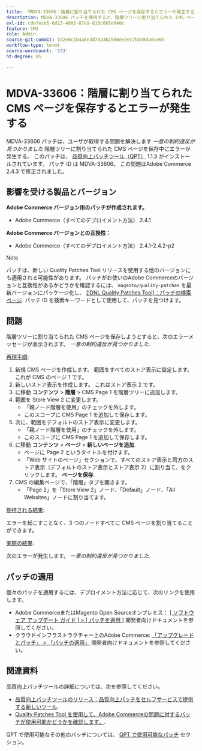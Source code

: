 ```yaml
---
title: 「MDVA-33606：階層に割り当てられた CMS ページを保存するとエラーが発生する」
description: MDVA-33606 パッチを使用すると、階層ツリーに割り当てられた CMS ページを保存する際に、「Unique constraint violation found」というエラーが発生する問題を解決できます。 このパッチは、[Quality Patches Tool （QPT） ] （/help/announcements/adobe-commerce-announcements/magento-quality-patches-released-new-tool-to-self-serve-quality-patches.md） 1.1.3 がインストールされている場合に利用できます。 パッチ ID は MDVA-33606。 この問題はAdobe Commerce 2.4.3 で修正されました。
exl-id: cdefece5-6d13-4003-87e9-810c665e940c
feature: CMS
role: Admin
source-git-commit: 1d2e0c1b4a8e3d79a362500ee3ec7bde84a6ce0d
workflow-type: tm+mt
source-wordcount: '533'
ht-degree: 0%

---
```


# MDVA-33606：階層に割り当てられた CMS ページを保存するとエラーが発生する

MDVA-33606 パッチは、ユーザが取得する問題を解決します *一意の制約違反が見つかりました* 階層ツリーに割り当てられた CMS ページを保存中にエラーが発生する。 このパッチは、 [品質向上パッチツール（QPT）](/help/announcements/adobe-commerce-announcements/magento-quality-patches-released-new-tool-to-self-serve-quality-patches.md) 1.1.3 がインストールされています。 パッチ ID は MDVA-33606。 この問題はAdobe Commerce 2.4.3 で修正されました。

## 影響を受ける製品とバージョン

**Adobe Commerce バージョン用のパッチが作成されます。**

* Adobe Commerce（すべてのデプロイメント方法） 2.4.1

**Adobe Commerce バージョンとの互換性：**

* Adobe Commerce（すべてのデプロイメント方法） 2.4.1-2.4.2-p2

>[!NOTE]
>
>パッチは、新しい Quality Patches Tool リリースを使用する他のバージョンにも適用される可能性があります。 パッチがお使いのAdobe Commerceのバージョンと互換性があるかどうかを確認するには、 `magento/quality-patches` を最新バージョンにパッケージ化し、 [[!DNL Quality Patches Tool]：パッチの検索ページ](https://devdocs.magento.com/quality-patches/tool.html#patch-grid). パッチ ID を検索キーワードとして使用して、パッチを見つけます。

## 問題

階層ツリーに割り当てられた CMS ページを保存しようとすると、次のエラーメッセージが表示されます。 *一意の制約違反が見つかりました*.

<u>再現手順</u>:

1. 新規 CMS ページを作成します。 範囲をすべてのストア表示に設定します。 これが CMS のページ 1 です。
1. 新しいストア表示を作成します。 これはストア表示 2 です。
1. に移動 **コンテンツ** > **階層** > CMS Page 1 を階層ツリーに追加します。
1. 範囲を Store View 2 に変更します。
   * 「親ノード階層を使用」のチェックを外します。
   * このスコープに CMS Page 1 を追加して保存します。
1. 次に、範囲をデフォルトのストア表示に変更します。
   * 「親ノード階層を使用」のチェックを外します。
   * このスコープに CMS Page 1 を追加して保存します。
1. に移動 **コンテンツ** > **ページ** > **新しいページを追加**.
   * ページに Page 2 というタイトルを付けます。
   * 「Web サイトのページ」セクションで、すべてのストア表示と両方のストア表示（デフォルトのストア表示とストア表示 2）に割り当て、をクリックします。 **ページを保存**.
1. CMS の編集ページで、「階層」タブを開きます。
   * 「Page 2」を「Store View 2」ノード、「Default」ノード、「All Websites」ノードに割り当てます。

<u>期待される結果</u>:

エラーを起こすことなく、3 つのノードすべてに CMS ページを割り当てることができます。

<u>実際の結果</u>:

次のエラーが発生します。 *一意の制約違反が見つかりました*.

## パッチの適用

個々のパッチを適用するには、デプロイメント方法に応じて、次のリンクを使用します。

* Adobe CommerceまたはMagento Open Sourceオンプレミス： [[ ソフトウェア アップデート ガイド ] > [ パッチを適用 ]](https://devdocs.magento.com/guides/v2.4/comp-mgr/patching/mqp.html) 開発者向けドキュメントを参照してください。
* クラウドインフラストラクチャー上のAdobe Commerce: [「アップグレードとパッチ」 > 「パッチの適用」](https://devdocs.magento.com/cloud/project/project-patch.html) 開発者向けドキュメントを参照してください。

## 関連資料

品質向上パッチツールの詳細については、次を参照してください。

* [品質向上パッチツールのリリース：品質向上パッチをセルフサービスで提供する新しいツール](/help/announcements/adobe-commerce-announcements/magento-quality-patches-released-new-tool-to-self-serve-quality-patches.md).
* [Quality Patches Tool を使用して、Adobe Commerceの問題に対するパッチが使用可能かどうかを確認します。](/help/support-tools/patches-available-in-qpt-tool/check-patch-for-magento-issue-with-magento-quality-patches.md).

QPT で使用可能なその他のパッチについては、 [QPT で使用可能なパッチ](https://support.magento.com/hc/en-us/sections/360010506631-Patches-available-in-MQP-tool-) セクション。
